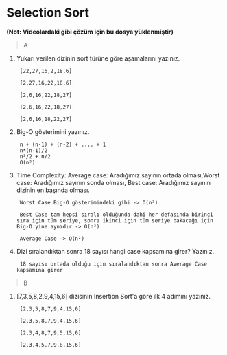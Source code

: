# Selection Sort 

**(Not: Videolardaki gibi çözüm  için bu dosya yüklenmiştir)**

> A 

1. Yukarı verilen dizinin sort türüne göre aşamalarını yazınız.

        [22,27,16,2,18,6]

        [2,27,16,22,18,6]

        [2,6,16,22,18,27]

        [2,6,16,22,18,27]

        [2,6,16,18,22,27]

2. Big-O gösterimini yazınız.

        n + (n-1) + (n-2) + .... + 1
        n*(n-1)/2
        n²/2 + n/2
        O(n²)

3. Time Complexity: Average case: Aradığımız sayının ortada olması,Worst case: Aradığımız sayının sonda olması, Best case: Aradığımız sayının dizinin en başında olması.
        
        Worst Case Big-O gösterimindeki gibi -> O(n²)
        
        Best Case tam hepsi sıralı olduğunda dahi her defasında birinci sıra için tüm seriye, sonra ikinci için tüm seriye bakacağı için Big-O yine aynıdır -> O(n²)

        Average Case -> O(n²)

4. Dizi sıralandıktan sonra 18 sayısı hangi case kapsamına girer? Yazınız.
        
        18 sayısı ortada olduğu için sıralandıktan sonra Average Case kapsamına girer 

>B

1. [7,3,5,8,2,9,4,15,6] dizisinin Insertion Sort'a göre ilk 4 adımını yazınız.

        [2,3,5,8,7,9,4,15,6]

        [2,3,5,8,7,9,4,15,6]

        [2,3,4,8,7,9,5,15,6]

        [2,3,4,5,7,9,8,15,6]